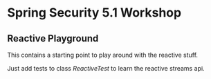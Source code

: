 # Spring Security 5.1 Workshop

## Reactive Playground

This contains a starting point to play around with the reactive stuff.

Just add tests to class _ReactiveTest_ to learn the reactive streams api.
